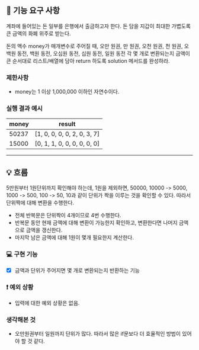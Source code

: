 ## 🚀 기능 요구 사항

계좌에 들어있는 돈 일부를 은행에서 출금하고자 한다. 돈 담을 지갑이 최대한 가볍도록 큰 금액의 화폐 위주로 받는다.

돈의 액수 money가 매개변수로 주어질 때, 오만 원권, 만 원권, 오천 원권, 천 원권, 오백원 동전, 백원 동전, 오십원 동전, 십원 동전, 일원 동전 각 몇 개로 변환되는지 금액이 큰 순서대로 리스트/배열에 담아 return 하도록 solution 메서드를 완성하라.

### 제한사항

- money는 1 이상 1,000,000 이하인 자연수이다.

### 실행 결과 예시

| money | result |
| --- | --- |
| 50237	| [1, 0, 0, 0, 0, 2, 0, 3, 7] |
| 15000	| [0, 1, 1, 0, 0, 0, 0, 0, 0] |

---

## 💡 흐름
5만원부터 1원단위까지 확인해야 하는데, 1원을 제외하면,
50000, 10000 -> 5000, 1000 -> 500, 100 -> 50, 10과 같이 단위가 짝을 이루는 것을 확인할 수 있다.
따라서 단위짝에 대해 변환을 수행한다.

- 전체 반복문은 단위짝이 4개이므로 4번 수행한다.
- 반복문 동안 현재 금액에 대해 변환이 가능한지 확인하고, 변환한다면 나머지 금액으로 금액을 갱신한다.
- 마지막 남은 금액에 대해 1원이 몇개 필요한지 계산한다.

### 💻 구현 기능

- [x] 금액과 단위가 주어지면 몇 개로 변환되는지 반환하는 기능

### ❗️ 예외 상황
- 입력에 대한 예외 상황은 없음.

### 생각해본 것
- 오만원권부터 일원까지 단위가 많다. 따라서 많은 if문보다 더 효율적인 방법이 있어야 할 것 같다.